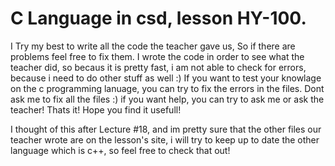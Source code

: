 # C Language in csd, lesson HY-100.


I Try my best to write all the code the teacher gave us, So if there are problems feel free to fix them. I wrote the code in order to see what the teacher did,
so becaus it is pretty fast, i am not able to check for errors, because i need to do other stuff as well :)
If you want to test your knowlage on the c programming lanuage, you can try to fix the errors in the files. Dont ask me to fix all the files :) if you want help,
you can try to ask me or ask the teacher! Thats it! Hope you find it usefull!


I thought of this after Lecture #18, and im pretty sure that the other files our teacher wrote are on the lesson's site, i will try to keep up to date the other
language which is c++, so feel free to check that out!
